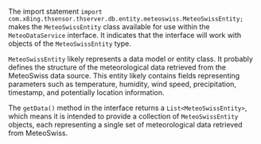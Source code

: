 The import statement `import com.x8ing.thsensor.thserver.db.entity.meteoswiss.MeteoSwissEntity;` makes the `MeteoSwissEntity` class available for use within the `MeteoDataService` interface.  It indicates that the interface will work with objects of the `MeteoSwissEntity` type.

`MeteoSwissEntity` likely represents a data model or entity class. It probably defines the structure of the meteorological data retrieved from the MeteoSwiss data source.  This entity likely contains fields representing parameters such as temperature, humidity, wind speed, precipitation, timestamp, and potentially location information. 

The `getData()` method in the interface returns a `List<MeteoSwissEntity>`, which means it is intended to provide a collection of `MeteoSwissEntity` objects, each representing a single set of meteorological data retrieved from MeteoSwiss.